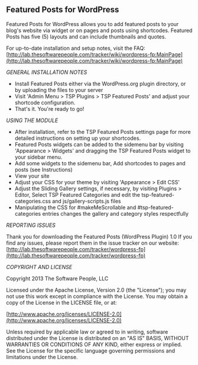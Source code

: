 Featured Posts for WordPress
-------
Featured Posts for WordPress allows you to add featured posts to your blog's website via widget or on pages and posts using shortcodes. Featured Posts has five (5) layouts and can include thumbnails and quotes.

For up-to-date installation and setup notes, visit the FAQ:
[http://lab.thesoftwarepeople.com/tracker/wiki/wordpress-fp:MainPage](http://lab.thesoftwarepeople.com/tracker/wiki/wordpress-fp:MainPage)


*GENERAL INSTALLATION NOTES*

- Install Featured Posts either via the WordPress.org plugin directory, or by uploading the files to your server
- Visit 'Admin Menu > TSP Plugins > TSP Featured Posts' and adjust your shortcode configuration.
- That's it. You're ready to go!

*USING THE MODULE*

- After installation, refer to the TSP Featured Posts settings page for more detailed instructions on setting up your shortcodes.
- Featured Posts widgets can be added to the sidemenu bar by visiting 'Appearance > Widgets' and dragging the TSP Featured Posts widget to your sidebar menu.
- Add some widgets to the sidemenu bar, Add shortcodes to pages and posts (see Instructions)
- View your site
- Adjust your CSS for your theme by visiting 'Appearance > Edit CSS'
- Adjust the Sliding Gallery settings, if necessary, by visiting Plugins > Editor, Select TSP Featured Categories and edit the tsp-featured-categories.css and js/gallery-scripts.js files
- Manipulating the CSS for #makeMeScrollable and #tsp-featured-categories entries changes the gallery and category styles respectfully

*REPORTING ISSUES*

Thank you for downloading the Featured Posts (WordPress Plugin) 1.0
If you find any issues, please report them in the issue tracker on our website:
[http://lab.thesoftwarepeople.com/tracker/wordpress-fp](http://lab.thesoftwarepeople.com/tracker/wordpress-fp)

*COPYRIGHT AND LICENSE*

Copyright 2013 The Software People, LLC

Licensed under the Apache License, Version 2.0 (the "License");
you may not use this work except in compliance with the License.
You may obtain a copy of the License in the LICENSE file, or at:

  [http://www.apache.org/licenses/LICENSE-2.0](http://www.apache.org/licenses/LICENSE-2.0)

Unless required by applicable law or agreed to in writing, software
distributed under the License is distributed on an "AS IS" BASIS,
WITHOUT WARRANTIES OR CONDITIONS OF ANY KIND, either express or implied.
See the License for the specific language governing permissions and
limitations under the License.
